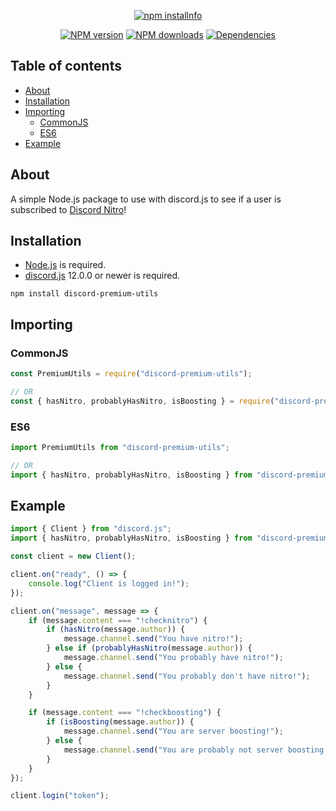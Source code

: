 <div align="center">
  <p>
    <a href="https://nodei.co/npm/discord-premium-utils/"><img src="https://nodei.co/npm/discord-premium-utils.png?downloads=true&stars=true" alt="npm installnfo" /></a>
  </p>
  <p>
    <a href="https://www.npmjs.com/package/discord-premium-utils"><img src="https://img.shields.io/npm/v/discord-premium-utils.svg?maxAge=3600" alt="NPM version" /></a>
    <a href="https://www.npmjs.com/package/discord-premium-utils"><img src="https://img.shields.io/npm/dt/discord-premium-utils.svg?maxAge=3600" alt="NPM downloads" /></a>
    <a href="https://david-dm.org/thehackerboi69github/discord-premium-utils"><img src="https://img.shields.io/david/thehackerboi69github/discord-premium-utils.svg?maxAge=3600" alt="Dependencies" /></a>
  </p>
</div>

## Table of contents

- [About](#about)
- [Installation](#installation)
- [Importing](#importing)
  - [CommonJS](#commonjs)
  - [ES6](#es6)
- [Example](#example)

## About

A simple Node.js package to use with discord.js to see if a user is subscribed to [Discord Nitro](https://discord.com/nitro)!

## Installation

* [Node.js](https://nodejs.org/) is required.
* [discord.js](https://www.npmjs.com/package/discord.js) 12.0.0 or newer is required.

`npm install discord-premium-utils`

## Importing

### CommonJS
```js
const PremiumUtils = require("discord-premium-utils");

// OR
const { hasNitro, probablyHasNitro, isBoosting } = require("discord-premium-utils");
```

### ES6
```js
import PremiumUtils from "discord-premium-utils";

// OR
import { hasNitro, probablyHasNitro, isBoosting } from "discord-premium-utils";
```

## Example

```js
import { Client } from "discord.js";
import { hasNitro, probablyHasNitro, isBoosting } from "discord-premium-utils";

const client = new Client();

client.on("ready", () => {
    console.log("Client is logged in!");
});

client.on("message", message => {
    if (message.content === "!checknitro") {
        if (hasNitro(message.author)) {
            message.channel.send("You have nitro!");
        } else if (probablyHasNitro(message.author)) {
            message.channel.send("You probably have nitro!");
        } else {
            message.channel.send("You probably don't have nitro!");
        }
    }

    if (message.content === "!checkboosting") {
        if (isBoosting(message.author)) {
            message.channel.send("You are server boosting!");
        } else {
            message.channel.send("You are probably not server boosting!");
        }
    }
});

client.login("token");
```
